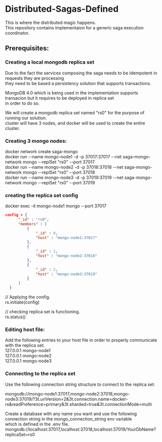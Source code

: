 # Distributed-Sagas-Defined  
This is where the distributed magic happens.  
This repository contains implementaion for a generic saga execution coordinator.  

## Prerequisites:  
### Creating a local mongodb replica set  
Due to the fact the services composing the saga needs to be idempotent in requests they are processing  
they need to be based a persistency solution that supports transactions.  

MongoDB 4.0 which is being used in the implementation supports transacion but it requires to be deployed in replica set  
in order to do so.  

We will create a mongodb replica set named "rs0" for the purpose of running our solution.  
cluster will have 3 nodes, and docker will be used to create the entire cluster.  

### Creating 3 mongo nodes:  
docker network create saga-mongo  
docker run --name mongo-node1 -d -p 37017:37017 --net saga-mongo-network mongo --replSet "rs0" --port 37017  
docker run --name mongo-node2 -d -p 37018:37018 --net saga-mongo-network mongo --replSet "rs0" --port 37018  
docker run --name mongo-node3 -d -p 37019:37019 --net saga-mongo-network mongo --replSet "rs0" --port 37019  

### creating the replica set config
docker exec -it mongo-node1 mongo --port 37017   
```json
config = {  
      "_id" : "rs0",  
      "members" : [  
          {  
              "_id" : 0,  
              "host" : "mongo-node1:37017"  
          },  
          {  
              "_id" : 1,  
              "host" : "mongo-node2:37018"  
          },  
          {  
              "_id" : 2,  
              "host" : "mongo-node3:37019"  
          }  
      ]  
  }  
```

  
// Applying the config.  
rs.initiate(config)   

// checking replica set is functioning.  
rs.status()  

### Editing host file:  
Add the following entries to your host file in order to properly communicate with the replica set.  
127.0.0.1 mongo-node1  
127.0.0.1 mongo-node2  
127.0.0.1 mongo-node3  

### Connecting to the replica set    
Use the following connection string structure to connect to the replica set:  

mongodb://mongo-node1:37017,mongo-node2:37018,mongo-node3:37019/?3t.uriVersion=2&3t.connection.name=docker-rs&readPreference=primary&3t.sharded=true&3t.connectionMode=multi

Create a database with any name you want and use the following connection string in the mongo_connection_string env variable  
which is defined in the .env file.  
mongodb://localhost:37017,localhost:37018,localhost:37019/YourDbName?replicaSet=rs0
